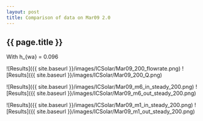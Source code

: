 ```yaml
---
layout: post
title: Comparison of data on Mar09 2.0
---
```

{{ page.title }}
-----------------
With h_{wa} = 0.096

![Results]({{ site.baseurl }}/images/ICSolar/Mar09_200_flowrate.png) ![Results]({{ site.baseurl }}/images/ICSolar/Mar09_200_Q.png)

![Results]({{ site.baseurl }}/images/ICSolar/Mar09_m6_in_steady_200.png) ![Results]({{ site.baseurl }}/images/ICSolar/Mar09_m6_out_steady_200.png)

![Results]({{ site.baseurl }}/images/ICSolar/Mar09_m1_in_steady_200.png) ![Results]({{ site.baseurl }}/images/ICSolar/Mar09_m1_out_steady_200.png)

